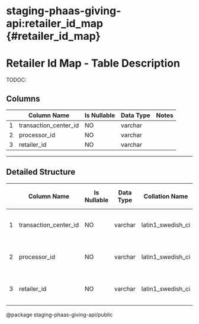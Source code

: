 # staging-phaas-giving-api:retailer_id_map {#retailer_id_map}

# Retailer Id Map - Table Description

TODOC:

## Columns

| | Column Name | Is Nullable | Data Type | Notes |
| ---- | ---- | ---- | ---- | ---- |
| 1 | transaction_center_id | NO | varchar |  |
| 2 | processor_id | NO | varchar |  |
| 3 | retailer_id | NO | varchar |  |
----
## Detailed Structure
| | Column Name | Is Nullable | Data Type | Collation Name | Column Type | Column Key | Extra | Privileges | Column Comment | Generation Expression | Character Maximum Length | Character Octet Length | Character Set Name | Table Catalog | Table Schema | Table Name |
| ---- | ---- | ---- | ---- | ---- | ---- | ---- | ---- | ---- | ---- | ---- | ---- | ---- | ---- | ---- | ---- | ---- |
| 1 | transaction_center_id | NO | varchar | latin1_swedish_ci | varchar(10) | PRI |  | select |  |  | 10 | 10 | latin1 | def | staging-phaas-giving-api | retailer_id_map |
| 2 | processor_id | NO | varchar | latin1_swedish_ci | varchar(10) | PRI |  | select |  |  | 10 | 10 | latin1 | def | staging-phaas-giving-api | retailer_id_map |
| 3 | retailer_id | NO | varchar | latin1_swedish_ci | varchar(100) |  |  | select |  |  | 100 | 100 | latin1 | def | staging-phaas-giving-api | retailer_id_map |


@package staging-phaas-giving-api/public
